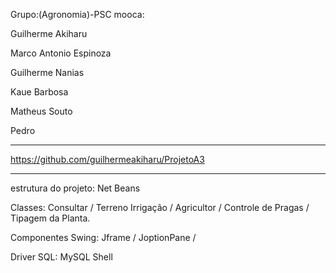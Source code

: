 Grupo:(Agronomia)-PSC mooca:

Guilherme Akiharu

Marco Antonio Espinoza

Guilherme Nanias

Kaue Barbosa 

Matheus Souto

Pedro

------------------------------------------------

https://github.com/guilhermeakiharu/ProjetoA3

------------------------------------------------

estrutura do projeto: Net Beans

Classes: Consultar / Terreno Irrigação / Agricultor / Controle de Pragas / Tipagem da Planta.

Componentes Swing: Jframe / JoptionPane / 

Driver SQL: MySQL Shell
